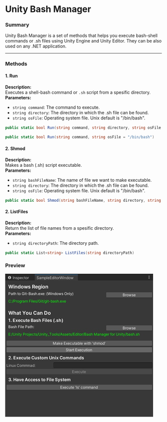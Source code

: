 # Unity Bash Manager

### Summary

<p>Unity Bash Manager is a set of methods that helps you execute bash-shell commands or .sh files using Unity Engine and Unity Editor. They can be also used on any .NET application.</p>

--- 

### Methods

#### 1. Run 
<b>Description:</b> </br>
Executes a shell-bash command or `.sh` script from a spesific directory.</br>
<b>Parameters:</b> </br>
- `string command`: The command to execute.
- `string directory`: The directory in which the .sh file can be found.
- `string osFile`: Operating system file. Unix default is "/bin/bash".

```c#
public static bool Run(string command, string directory, string osFile = "/bin/bash")
```
```c#
public static bool Run(string command, string osFile = "/bin/bash")
```
#### 2. Shmod 

<b>Description:</b> </br>
Makes a bash (.sh) script executable.</br>
<b>Parameters:</b> </br>
- `string bashFileName`: The name of file we want to make executable.
- `string directory`: The directory in which the .sh file can be found.
- `string osFile`: Operating system file. Unix default is "/bin/bash".

```c#
public static bool Shmod(string bashFileName, string directory, string osFile = "/bin/bash")
```

#### 2. ListFiles 

<b>Description:</b> </br>
Return the list of file names from a spesific directory.</br>
<b>Parameters:</b> </br>
- `string directoryPath`: The directory path.

```c#
public static List<string> ListFiles(string directoryPath)
```

### Preview

![alt text](Images/Tool.jpg)